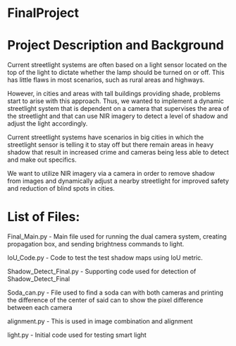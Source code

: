 # FinalProject

# Project Description and Background

Current streetlight systems are often based on a light sensor located on the top of the light to dictate whether the lamp should be turned on or off. This has little flaws in most scenarios, such as rural areas and highways. 

However, in cities and areas with tall buildings providing shade, problems start to arise with this approach. Thus, we wanted to implement a dynamic streetlight system that is dependent on a camera that supervises the area of the streetlight and that can use NIR imagery to detect a level of shadow and adjust the light accordingly.


Current streetlight systems have scenarios in big cities in which the streetlight sensor is telling it to stay off but there remain areas in heavy shadow that result in increased crime and cameras being less able to detect and make out specifics.

We want to utilize NIR imagery via a camera in order to remove shadow from images and dynamically adjust a nearby streetlight for improved safety and reduction of blind spots in cities.


# List of Files:

Final_Main.py - Main file used for running the dual camera system, creating propagation box, and sending brightness commands to light.

IoU_Code.py - Code to test the test shadow maps using IoU metric.

Shadow_Detect_Final.py - Supporting code used for detection of Shadow_Detect_Final

Soda_can.py - File used to find a soda can with both cameras and printing the difference of the center of said can to show the pixel difference between each camera

alignment.py - This is used in image combination and alignment

light.py - Initial code used for testing smart light
